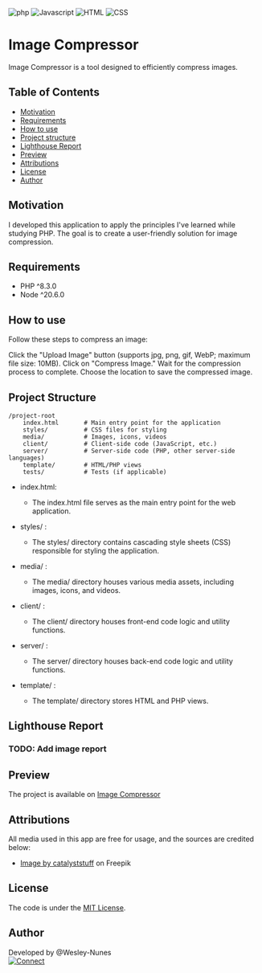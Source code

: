 ![php](https://img.shields.io/badge/php-fff?style=for-the-badge&logo=php&logoColor=4f5b93 "php")
![Javascript](https://img.shields.io/badge/JavaScript-F7DF1E?style=for-the-badge&logo=javascript&logoColor=black "Javascript")
![HTML](https://img.shields.io/badge/HTML-e34c26?style=for-the-badge&logo=html5&logoColor=black "HTML")
![CSS](https://img.shields.io/badge/CSS-264de4?style=for-the-badge&logo=css3&logoColor=black "CSS")

# Image Compressor

Image Compressor is a tool designed to efficiently compress images.

## Table of Contents

- [Motivation](#motivation)
- [Requirements](#requirements)
- [How to use](#how-to-use)
- [Project structure](#project-structure)
- [Lighthouse Report](#lighthouse-report)
- [Preview](#preview)
- [Attributions](#attributions)
- [License](#license)
- [Author](#author)

## <a name="motivation"></a>Motivation

I developed this application to apply the principles I've learned while studying PHP. The goal is to create a user-friendly solution for image compression.

## <a name="requirements"></a>Requirements

- PHP ^8.3.0
- Node ^20.6.0

## <a name="how-to-use"></a>How to use

Follow these steps to compress an image:

Click the "Upload Image" button (supports jpg, png, gif, WebP; maximum file size: 10MB).
Click on "Compress Image."
Wait for the compression process to complete.
Choose the location to save the compressed image.

## <a name="project-structure"></a>Project Structure

```
/project-root
    index.html       # Main entry point for the application
    styles/          # CSS files for styling
    media/           # Images, icons, videos
    client/          # Client-side code (JavaScript, etc.)
    server/          # Server-side code (PHP, other server-side languages)
    template/        # HTML/PHP views
    tests/           # Tests (if applicable)
```

- index.html:

  - The index.html file serves as the main entry point for the web application.

- styles/ :

  - The styles/ directory contains cascading style sheets (CSS) responsible for styling the application.

- media/ :

  - The media/ directory houses various media assets, including images, icons, and videos.

- client/ :

  - The client/ directory houses front-end code logic and utility functions.

- server/ :

  - The server/ directory houses back-end code logic and utility functions.

- template/ :
  - The template/ directory stores HTML and PHP views.

## <a name="#lighthouse-report"></a>Lighthouse Report

### TODO: Add image report

## <a name="preview"></a>Preview

The project is available on [Image Compressor](http://image-compressor.rf.gd/)

## <a name="attributions"></a>Attributions

All media used in this app are free for usage, and the sources are credited below:

- [Image by catalyststuff]("https://www.freepik.com/free-vector/cute-octopus-courier-holding-package-box-cartoon-vector-icon-illustration-animal-business-icon-concept-isolated-premium-vector-flat-cartoon-style_20340771.htm#page=2&query=cartoon%20octopus&position=20&from_view=search&track=ais&uuid=72e3dcf6-b9b6-4a30-888c-f3533a87547f") on Freepik

## <a name="license"></a>License

The code is under the [MIT License](./LICENSE).

## <a name="author"></a>Author

Developed by @Wesley-Nunes  
[![Connect](https://img.shields.io/badge/-Connect-blue?style=flat-square&logo=Linkedin&logoColor=white&link=https://www.linkedin.com/in/dev-wesley-nunes/)](https://www.linkedin.com/in/dev-wesley-nunes/)
